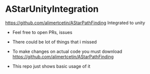 # AStarUnityIntegration
 
https://github.com/alimertcetin/AStarPathFinding Integrated to unity

- Feel free to open PRs, issues
- There could be lot of things that i missed

- To make changes on actual code you must download https://github.com/alimertcetin/AStarPathFinding
- This repo just shows basic usage of it
